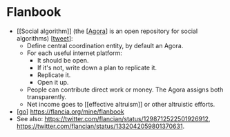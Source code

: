 # Flanbook

- [[Social algorithm]] (the [[Agora]] is an open repository for social algorithms) [[tweet]]:
  - Define central coordination entity, by default an Agora.
  - For each useful internet platform:
     - It should be open.
     - If it's not, write down a plan to replicate it.
     - Replicate it.
     - Open it up.
  - People can contribute direct work or money. The Agora assigns both transparently. 
  - Net income goes to [[effective altruism]] or other altruistic efforts.
- [[go]] https://flancia.org/mine/flanbook
- See also: https://twitter.com/flancian/status/1298712522501926912, https://twitter.com/flancian/status/1332042059801370631.


[//begin]: # "Autogenerated link references for markdown compatibility"
[agora]: agora "Agora"
[tweet]: tweet "Tweet"
[effective-altruism]: effective-altruism "Effective Altruism"
[go]: go "Go"
[//end]: # "Autogenerated link references"
